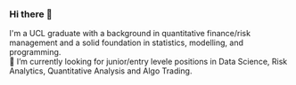 ### Hi there 👋

I'm a UCL graduate with a background in quantitative finance/risk management and a solid foundation in statistics, modelling, and programming.<br />
🔭 I’m currently looking for junior/entry levele positions in Data Science, Risk Analytics, Quantitative Analysis and Algo Trading. 

